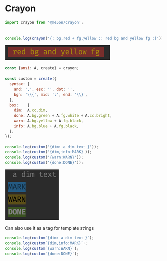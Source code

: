 # Crayon

```js
import crayon from '@me5on/crayon';


console.log(crayon('{: bg.red + fg.yellow :: red bg and yellow fg :}'));
```

![](./doc/red-bg-yellow-fg.png)

```js
const {ansi: A, create} = crayon;

const custom = create({
  syntax: {
    and: ',', esc: '', dot: '',
    bgn: '\\{', mid: ':', end: '\\}',
  },
  box:    {
    dim:  A.cc.dim,
    done: A.bg.green + A.fg.white + A.cc.bright,
    warn: A.bg.yellow + A.fg.black,
    info: A.bg.blue + A.fg.black,
  },
});

console.log(custom('{dim: a dim text }'));
console.log(custom('{dim,info:MARK}'));
console.log(custom('{warn:WARN}'));
console.log(custom('{done:DONE}'));
```

![](./doc/custom-crayons.png)

Can also use it as a tag for template strings

```js
console.log(custom`{dim: a dim text }`);
console.log(custom`{dim,info:MARK}`);
console.log(custom`{warn:WARN}`);
console.log(custom`{done:DONE}`);
```

